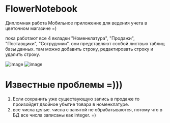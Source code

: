 # FlowerNotebook
Дипломная работа
Мобильное приложение для ведения учета в цветочном магазине =)

пока работают все 4 вкладки "Номенклатура", "Продажи", "Поставщики", "Сотрудники".
они представляют ссобой листвью таблиц базы данных. там можно добавить строку, редактировать строку и удалить строку.

![image](https://github.com/mariambuchuhishvili/FlowerNotebook/assets/75524077/23cd3089-41e7-429c-a208-fc69b642be78)
![image](https://github.com/mariambuchuhishvili/FlowerNotebook/assets/75524077/a27084a9-3571-48a3-8d8d-a0e911911dc9)

Известные проблемы =)))
=======================
1. Если сохранить уже существующую запись в продаже то произойдет двойное убытие товара в номенклатуре.
2. все числа целые. числа с запятой не обрабатываются,  потому что в БД все числа записаны как integer. =)

